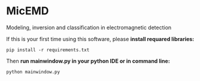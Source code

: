# MicEMD
Modeling, inversion and classification in electromagnetic detection

If this is your first time using this software, please
**install requared libraries:**

`pip install -r requirements.txt`

Then **run mainwindow.py in your python IDE or in command line:**

`python mainwindow.py`